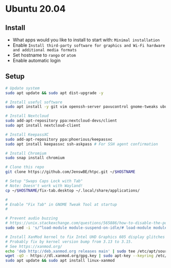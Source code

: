 # Ubuntu 20.04

## Install

- What apps would you like to install to start with: `Minimal installation`
- Enable `Install third-party software for graphics and Wi-Fi hardware and additional media formats`
- Set hostname to `rango` or `atom`
- Enable automatic login

## Setup

```bash
# Update system
sudo apt update && sudo apt dist-upgrade -y

# Install useful software
sudo apt install -y git vim openssh-server pavucontrol gnome-tweaks ubuntu-restricted-extras

# Install Nextcloud
sudo add-apt-repository ppa:nextcloud-devs/client
sudo apt install nextcloud-client

# Install KeepassXC
sudo add-apt-repository ppa:phoerious/keepassxc
sudo apt install keepassxc ssh-askpass # For SSH agent confirmation

# Install Chromium
sudo snap install chromium

# Clone this repo
git clone https://github.com/JenswBE/htpc.git ~/$HOSTNAME

# Setup "Swaps Caps Lock with Tab"
# Note: Doesn't work with Wayland!
cp ~/$HOSTNAME/fix-tab.desktop ~/.local/share/applications/

#
# Enable "Fix Tab" in GNOME Tweak Tool at startup
#

# Prevent audio buzzing
# https://unix.stackexchange.com/questions/565886/how-to-disable-the-power-saving-for-snd-hda-codec-realtek
sudo sed -i 's/^load-module module-suspend-on-idle/# load-module module-suspend-on-idle/' /etc/pulse/default.pa

# Install XanMod kernel to fix Intel UHD Graphics 605 display glitches
# Probably fix by kernel version bump from 3.13 to 3.15.
# See https://xanmod.org/
echo 'deb http://deb.xanmod.org releases main' | sudo tee /etc/apt/sources.list.d/xanmod-kernel.list
wget -qO - https://dl.xanmod.org/gpg.key | sudo apt-key --keyring /etc/apt/trusted.gpg.d/xanmod-kernel.gpg add -
sudo apt update && sudo apt install linux-xanmod
```
